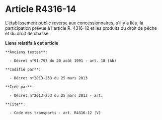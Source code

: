 # Article R4316-14

L'établissement public reverse aux concessionnaires, s'il y a lieu, la participation prévue à l'article R. 4316-12 et les
produits du droit de pêche et du droit de chasse.

**Liens relatifs à cet article**

	**Anciens textes**:

	  - Décret n°91-797 du 20 août 1991 - art. 18 (Ab)

	**Codifié par**:

	  - Décret n°2013-253 du 25 mars 2013

	**Créé par**:

	  - Décret n°2013-253 du 25 mars 2013 - art.

	**Cite**:

	  - Code des transports - art. R4316-12 (V)
